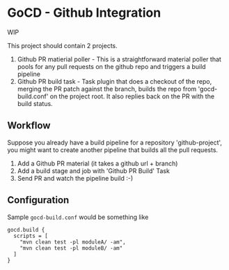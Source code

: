 # GoCD - Github Integration

WIP

This project should contain 2 projects.

1. Github PR matierial poller - This is a straightforward material poller that pools for any pull requests on the github repo and triggers a build pipeline
2. Github PR build task - Task plugin that does a checkout of the repo, merging the PR patch against the branch, builds the repo from 'gocd-build.conf' on the project root. It also replies back on the PR with the build status.

## Workflow
Suppose you already have a build pipeline for a repository 'github-project', you might want to create another pipeline that builds all the pull requests.

1. Add a Github PR material (it takes a github url + branch)
2. Add a build stage and job with 'Github PR Build' Task
3. Send PR and watch the pipeline build :-)

## Configuration
Sample `gocd-build.conf` would be something like

```hocon
gocd.build {
  scripts = [
    "mvn clean test -pl moduleA/ -am",
    "mvn clean test -pl moduleB/ -am"
  ]
}
```
